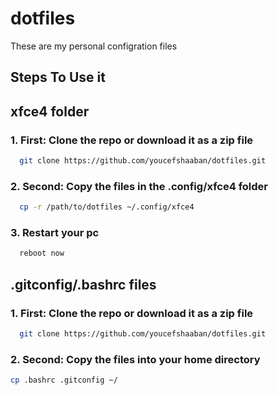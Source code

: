 # dotfiles
These are my personal configration files

## Steps To Use it

## xfce4 folder

### 1. First: Clone the repo or download it as a zip file
```bash
  git clone https://github.com/youcefshaaban/dotfiles.git
```
### 2. Second: Copy the files in the .config/xfce4 folder
```bash
  cp -r /path/to/dotfiles ~/.config/xfce4
```
### 3. Restart your pc
```bash
  reboot now
```
## .gitconfig/.bashrc files

### 1. First: Clone the repo or download it as a zip file
```bash
  git clone https://github.com/youcefshaaban/dotfiles.git
```

### 2. Second: Copy the files into your home directory
```bash
cp .bashrc .gitconfig ~/
```